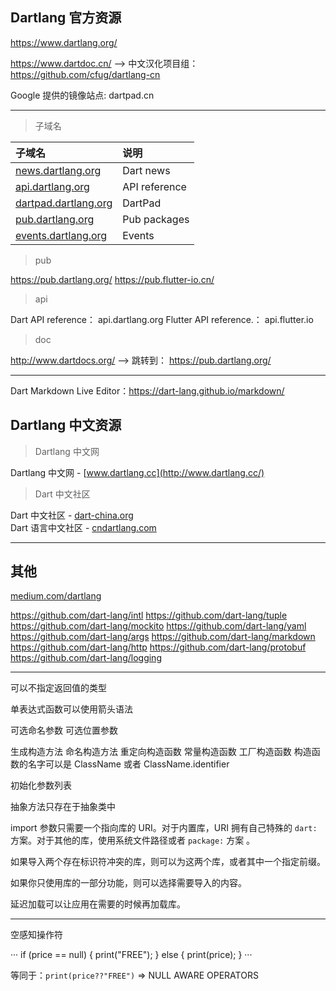## Dartlang 官方资源

https://www.dartlang.org/


https://www.dartdoc.cn/ --> 中文汉化项目组：https://github.com/cfug/dartlang-cn


Google 提供的镜像站点: dartpad.cn

---

> 子域名

|   子域名  |    说明   |
| :-------- | :------  |
| [news.dartlang.org](https://news.dartlang.org) | Dart news |
| [api.dartlang.org](https://api.dartlang.org) | API reference |
| [dartpad.dartlang.org](https://dartpad.dartlang.org) | DartPad |
| [pub.dartlang.org](https://pub.dartlang.org/) | Pub packages |
| [events.dartlang.org](https://events.dartlang.org) | Events |

> pub

https://pub.dartlang.org/
https://pub.flutter-io.cn/

> api

Dart API reference： api.dartlang.org
Flutter API reference.： api.flutter.io

> doc

http://www.dartdocs.org/ --> 跳转到： https://pub.dartlang.org/

---

Dart Markdown Live Editor：https://dart-lang.github.io/markdown/

## Dartlang 中文资源

> Dartlang 中文网

Dartlang 中文网 - [www.dartlang.cc](http://www.dartlang.cc/)  

> Dart 中文社区

Dart 中文社区 - [dart-china.org](https://www.dart-china.org/)  
Dart 语言中文社区 - [cndartlang.com](http://www.cndartlang.com/)  

---

## 其他

[medium.com/dartlang](https://medium.com/dartlang)  

https://github.com/dart-lang/intl
https://github.com/dart-lang/tuple
https://github.com/dart-lang/mockito
https://github.com/dart-lang/yaml
https://github.com/dart-lang/args
https://github.com/dart-lang/markdown
https://github.com/dart-lang/http
https://github.com/dart-lang/protobuf
https://github.com/dart-lang/logging

---

可以不指定返回值的类型

单表达式函数可以使用箭头语法

可选命名参数 可选位置参数

生成构造方法  命名构造方法 重定向构造函数 常量构造函数 工厂构造函数
构造函数的名字可以是 ClassName 或者 ClassName.identifier

初始化参数列表

抽象方法只存在于抽象类中

import 参数只需要一个指向库的 URI。对于内置库，URI 拥有自己特殊的 `dart:` 方案。对于其他的库，使用系统文件路径或者 `package:` 方案 。

如果导入两个存在标识符冲突的库，则可以为这两个库，或者其中一个指定前缀。

如果你只使用库的一部分功能，则可以选择需要导入的内容。

延迟加载可以让应用在需要的时候再加载库。

---

空感知操作符

···
if (price == null) {
   print("FREE");
} else {
   print(price);
}
···

等同于：`print(price??"FREE")`  => NULL AWARE OPERATORS
